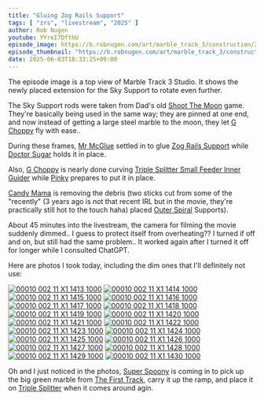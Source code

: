 ```yaml
---
title: "Gluing Zog Rails Support"
tags: [ "zrs", "livestream", "2025" ]
author: Rob Nugen
youtube: YYreI7DfthU
episode_image: https://b.robnugen.com/art/marble_track_3/construction/2025/2025_jun_03_extended_range_of_sky_support_1000.jpeg
episode_thumbnail: "https://b.robnugen.com/art/marble_track_3/construction/2025/thumbs/2025_jun_03_extended_range_of_sky_support.jpeg"
date: 2025-06-03T18:33:25+09:00
---
```


The episode image is a top view of Marble Track 3 Studio.  It shows
the newly placed extension for the Sky Support to rotate even further.

The Sky Support rods were taken from Dad's old [Shoot The Moon](https://www.tiktok.com/@games4two/video/7270673766986812714) game.
They're basically being used in the same way; they are pinned at one
end, and now instead of getting a large steel marble to the moon, they
let [G Choppy](/workers/g_choppy/) fly with ease..

During these frames, [Mr McGlue](/workers/mr_mcglue/) settled in to glue [Zog Rails Support](/parts/zog-rails-support/) while [Doctor Sugar](/workers/dr_sugar/) holds it in place.

Also, [G Choppy](/workers/g_choppy/) is nearly done curving [Triple Splitter Small Feeder Inner Guider](/parts/triple-splitter-small-feeder-inner-guider/) while [Pinky](/workers/pinky/) prepares to put it in place.

[Candy Mama](/workers/candy_mama/) is removing the debris (two sticks cut from some of the "recently"
(3 years ago is not that recent IRL but in the movie, they're
practically still hot to the touch haha) placed [Outer Spiral](/parts/outer_spiral/) Supports).

About 45 minutes into the livestream, the camera for filming the movie
suddenly dimmed..  I guess to protect itself from overheating??  I
turned if off and on, but still had the same problem..  It worked
again after I turned it off for longer while I consulted ChatGPT.

Here are photos I took today, including the dim ones that I'll
definitely not use:

[![00010 002 11 X1 1413 1000](//b.robnugen.com/art/marble_track_3/frames/2025/thumbs/00010_002_11_X1_1413.jpg)](//b.robnugen.com/art/marble_track_3/frames/2025/00010_002_11_X1_1413_1000.jpg)
[![00010 002 11 X1 1414 1000](//b.robnugen.com/art/marble_track_3/frames/2025/thumbs/00010_002_11_X1_1414.jpg)](//b.robnugen.com/art/marble_track_3/frames/2025/00010_002_11_X1_1414_1000.jpg)
[![00010 002 11 X1 1415 1000](//b.robnugen.com/art/marble_track_3/frames/2025/thumbs/00010_002_11_X1_1415.jpg)](//b.robnugen.com/art/marble_track_3/frames/2025/00010_002_11_X1_1415_1000.jpg)
[![00010 002 11 X1 1416 1000](//b.robnugen.com/art/marble_track_3/frames/2025/thumbs/00010_002_11_X1_1416.jpg)](//b.robnugen.com/art/marble_track_3/frames/2025/00010_002_11_X1_1416_1000.jpg)
[![00010 002 11 X1 1417 1000](//b.robnugen.com/art/marble_track_3/frames/2025/thumbs/00010_002_11_X1_1417.jpg)](//b.robnugen.com/art/marble_track_3/frames/2025/00010_002_11_X1_1417_1000.jpg)
[![00010 002 11 X1 1418 1000](//b.robnugen.com/art/marble_track_3/frames/2025/thumbs/00010_002_11_X1_1418.jpg)](//b.robnugen.com/art/marble_track_3/frames/2025/00010_002_11_X1_1418_1000.jpg)
[![00010 002 11 X1 1419 1000](//b.robnugen.com/art/marble_track_3/frames/2025/thumbs/00010_002_11_X1_1419.jpg)](//b.robnugen.com/art/marble_track_3/frames/2025/00010_002_11_X1_1419_1000.jpg)
[![00010 002 11 X1 1420 1000](//b.robnugen.com/art/marble_track_3/frames/2025/thumbs/00010_002_11_X1_1420.jpg)](//b.robnugen.com/art/marble_track_3/frames/2025/00010_002_11_X1_1420_1000.jpg)
[![00010 002 11 X1 1421 1000](//b.robnugen.com/art/marble_track_3/frames/2025/thumbs/00010_002_11_X1_1421.jpg)](//b.robnugen.com/art/marble_track_3/frames/2025/00010_002_11_X1_1421_1000.jpg)
[![00010 002 11 X1 1422 1000](//b.robnugen.com/art/marble_track_3/frames/2025/thumbs/00010_002_11_X1_1422.jpg)](//b.robnugen.com/art/marble_track_3/frames/2025/00010_002_11_X1_1422_1000.jpg)
[![00010 002 11 X1 1423 1000](//b.robnugen.com/art/marble_track_3/frames/2025/thumbs/00010_002_11_X1_1423.jpg)](//b.robnugen.com/art/marble_track_3/frames/2025/00010_002_11_X1_1423_1000.jpg)
[![00010 002 11 X1 1424 1000](//b.robnugen.com/art/marble_track_3/frames/2025/thumbs/00010_002_11_X1_1424.jpg)](//b.robnugen.com/art/marble_track_3/frames/2025/00010_002_11_X1_1424_1000.jpg)
[![00010 002 11 X1 1425 1000](//b.robnugen.com/art/marble_track_3/frames/2025/thumbs/00010_002_11_X1_1425.jpg)](//b.robnugen.com/art/marble_track_3/frames/2025/00010_002_11_X1_1425_1000.jpg)
[![00010 002 11 X1 1426 1000](//b.robnugen.com/art/marble_track_3/frames/2025/thumbs/00010_002_11_X1_1426.jpg)](//b.robnugen.com/art/marble_track_3/frames/2025/00010_002_11_X1_1426_1000.jpg)
[![00010 002 11 X1 1427 1000](//b.robnugen.com/art/marble_track_3/frames/2025/thumbs/00010_002_11_X1_1427.jpg)](//b.robnugen.com/art/marble_track_3/frames/2025/00010_002_11_X1_1427_1000.jpg)
[![00010 002 11 X1 1428 1000](//b.robnugen.com/art/marble_track_3/frames/2025/thumbs/00010_002_11_X1_1428.jpg)](//b.robnugen.com/art/marble_track_3/frames/2025/00010_002_11_X1_1428_1000.jpg)
[![00010 002 11 X1 1429 1000](//b.robnugen.com/art/marble_track_3/frames/2025/thumbs/00010_002_11_X1_1429.jpg)](//b.robnugen.com/art/marble_track_3/frames/2025/00010_002_11_X1_1429_1000.jpg)
[![00010 002 11 X1 1430 1000](//b.robnugen.com/art/marble_track_3/frames/2025/thumbs/00010_002_11_X1_1430.jpg)](//b.robnugen.com/art/marble_track_3/frames/2025/00010_002_11_X1_1430_1000.jpg)

Oh and I just noticed in the photos, [Super Spoony](/workers/super_spoony/) is coming in to pick up the big green marble from [The First Track](/parts/the_first_track/), carry it up the ramp, and place it on [Triple Splitter](/parts/triple_splitter/) when it comes around agin.
